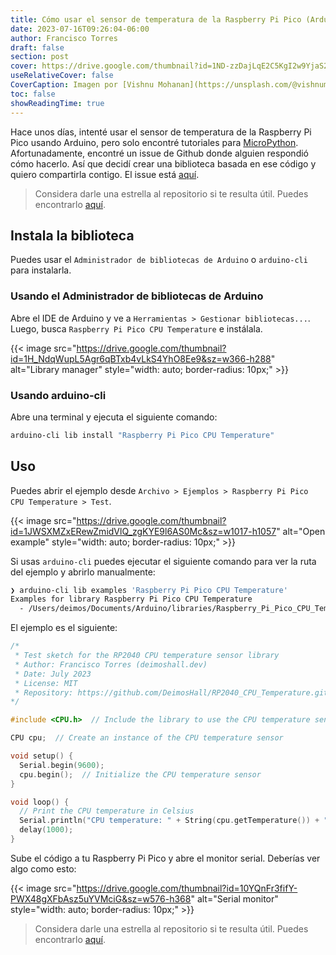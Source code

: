 ```yaml
---
title: Cómo usar el sensor de temperatura de la Raspberry Pi Pico (Arduino)
date: 2023-07-16T09:26:04-06:00
author: Francisco Torres
draft: false
section: post
cover: https://drive.google.com/thumbnail?id=1ND-zzDajLqE2C5KgI2w9YjaS2vZOtJDE&sz=w1920-h1080
useRelativeCover: false
CoverCaption: Imagen por [Vishnu Mohanan](https://unsplash.com/@vishnumaiea) en [Unsplash](https://unsplash.com/photos/yC_7U1g3Kvs?utm_source=unsplash&utm_medium=referral&utm_content=creditCopyText)
toc: false
showReadingTime: true
---
```


Hace unos días, intenté usar el sensor de temperatura de la Raspberry Pi Pico usando Arduino, pero solo encontré tutoriales para [MicroPython](https://micropython.org/). Afortunadamente, encontré un issue de Github donde alguien respondió cómo hacerlo. Así que decidí crear una biblioteca basada en ese código y quiero compartirla contigo. El issue está [aquí](https://github.com/arduino/ArduinoCore-mbed/issues/220).

> Considera darle una estrella al repositorio si te resulta útil. Puedes encontrarlo [aquí](https://github.com/DeimosHall/RP2040_CPU_Temperature.git).

## Instala la biblioteca

Puedes usar el `Administrador de bibliotecas de Arduino` o `arduino-cli` para instalarla.

### Usando el Administrador de bibliotecas de Arduino

Abre el IDE de Arduino y ve a `Herramientas > Gestionar bibliotecas...`. Luego, busca `Raspberry Pi Pico CPU Temperature` e instálala.

{{< image
src="https://drive.google.com/thumbnail?id=1H_NdqWupL5Agr6qBTxb4vLkS4YhO8Ee9&sz=w366-h288"
alt="Library manager"
style="width: auto; border-radius: 10px;" >}}

### Usando arduino-cli

Abre una terminal y ejecuta el siguiente comando:

```bash
arduino-cli lib install "Raspberry Pi Pico CPU Temperature"
```

## Uso

Puedes abrir el ejemplo desde `Archivo > Ejemplos > Raspberry Pi Pico CPU Temperature > Test`.

{{< image
src="https://drive.google.com/thumbnail?id=1JWSXMZxERewZmidVlQ_zgKYE9l6AS0Mc&sz=w1017-h1057"
alt="Open example"
style="width: auto; border-radius: 10px;" >}}

Si usas `arduino-cli` puedes ejecutar el siguiente comando para ver la ruta del ejemplo y abrirlo manualmente:

```bash
❯ arduino-cli lib examples 'Raspberry Pi Pico CPU Temperature'
Examples for library Raspberry Pi Pico CPU Temperature
  - /Users/deimos/Documents/Arduino/libraries/Raspberry_Pi_Pico_CPU_Temperature/examples/Test
```

El ejemplo es el siguiente:

```cpp
/*
 * Test sketch for the RP2040 CPU temperature sensor library
 * Author: Francisco Torres (deimoshall.dev)
 * Date: July 2023
 * License: MIT
 * Repository: https://github.com/DeimosHall/RP2040_CPU_Temperature.git
*/

#include <CPU.h>  // Include the library to use the CPU temperature sensor

CPU cpu;  // Create an instance of the CPU temperature sensor

void setup() {
  Serial.begin(9600);
  cpu.begin();  // Initialize the CPU temperature sensor
}

void loop() {
  // Print the CPU temperature in Celsius
  Serial.println("CPU temperature: " + String(cpu.getTemperature()) + " °C");
  delay(1000);
}
```

Sube el código a tu Raspberry Pi Pico y abre el monitor serial. Deberías ver algo como esto:

{{< image
src="https://drive.google.com/thumbnail?id=10YQnFr3fifY-PWX48gXFbAsz5uYVMciG&sz=w576-h368"
alt="Serial monitor"
style="width: auto; border-radius: 10px;" >}}

> Considera darle una estrella al repositorio si te resulta útil. Puedes encontrarlo [aquí](https://github.com/DeimosHall/RP2040_CPU_Temperature.git).